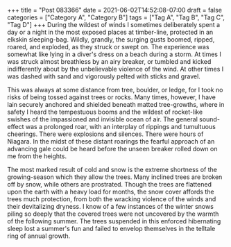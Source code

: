 +++
title = "Post 083366"
date = 2021-06-02T14:52:08-07:00
draft = false
categories = ["Category A", "Category B"]
tags = ["Tag A", "Tag B", "Tag C", "Tag D"]
+++
During the wildest of winds I sometimes deliberately spent a day or a night in the most exposed places at timber-line, protected in an elkskin sleeping-bag. Wildly, grandly, the surging gusts boomed, ripped, roared, and exploded, as they struck or swept on. The experience was somewhat like lying in a diver's dress on a beach during a storm. At times I was struck almost breathless by an airy breaker, or tumbled and kicked indifferently about by the unbelievable violence of the wind. At other times I was dashed with sand and vigorously pelted with sticks and gravel.

This was always at some distance from tree, boulder, or ledge, for I took no risks of being tossed against trees or rocks. Many times, however, I have lain securely anchored and shielded beneath matted tree-growths, where in safety I heard the tempestuous booms and the wildest of rocket-like swishes of the impassioned and invisible ocean of air. The general sound-effect was a prolonged roar, with an interplay of rippings and tumultuous cheerings. There were explosions and silences. There were hours of Niagara. In the midst of these distant roarings the fearful approach of an advancing gale could be heard before the unseen breaker rolled down on me from the heights.

The most marked result of cold and snow is the extreme shortness of the growing-season which they allow the trees. Many inclined trees are broken off by snow, while others are prostrated. Though the trees are flattened upon the earth with a heavy load for months, the snow cover affords the trees much protection, from both the wracking violence of the winds and their devitalizing dryness. I know of a few instances of the winter snows piling so deeply that the covered trees were not uncovered by the warmth of the following summer. The trees suspended in this enforced hibernating sleep lost a summer's fun and failed to envelop themselves in the telltale ring of annual growth.
